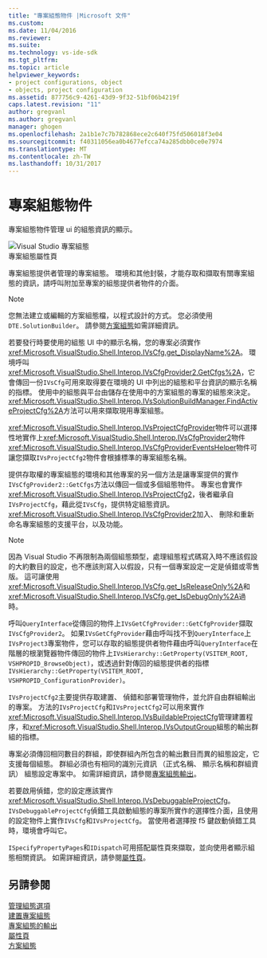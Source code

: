 ```yaml
---
title: "專案組態物件 |Microsoft 文件"
ms.custom: 
ms.date: 11/04/2016
ms.reviewer: 
ms.suite: 
ms.technology: vs-ide-sdk
ms.tgt_pltfrm: 
ms.topic: article
helpviewer_keywords:
- project configurations, object
- objects, project configuration
ms.assetid: 877756c9-4261-43d9-9f32-51bf06b4219f
caps.latest.revision: "11"
author: gregvanl
ms.author: gregvanl
manager: ghogen
ms.openlocfilehash: 2a1b1e7c7b782868ece2c640f75fd506018f3e04
ms.sourcegitcommit: f40311056ea0b4677efcca74a285dbb0ce0e7974
ms.translationtype: MT
ms.contentlocale: zh-TW
ms.lasthandoff: 10/31/2017
---
```

# <a name="project-configuration-object"></a>專案組態物件
專案組態物件管理 ui 的組態資訊的顯示。  
  
 ![Visual Studio 專案組態](../../extensibility/internals/media/vsprojectcfg.gif "vsProjectCfg")  
專案組態屬性頁  
  
 專案組態提供者管理的專案組態。 環境和其他封裝，才能存取和擷取有關專案組態的資訊，請呼叫附加至專案的組態提供者物件的介面。  
  
> [!NOTE]
>  您無法建立或編輯的方案組態檔，以程式設計的方式。 您必須使用`DTE.SolutionBuilder`。 請參閱[方案組態](../../extensibility/internals/solution-configuration.md)如需詳細資訊。  
  
 若要發行時要使用的組態 UI 中的顯示名稱，您的專案必須實作<xref:Microsoft.VisualStudio.Shell.Interop.IVsCfg.get_DisplayName%2A>。 環境呼叫<xref:Microsoft.VisualStudio.Shell.Interop.IVsCfgProvider2.GetCfgs%2A>，它會傳回一份`IVsCfg`可用來取得要在環境的 UI 中列出的組態和平台資訊的顯示名稱的指標。 使用中的組態與平台由儲存在使用中的方案組態的專案的組態來決定。 <xref:Microsoft.VisualStudio.Shell.Interop.IVsSolutionBuildManager.FindActiveProjectCfg%2A>方法可以用來擷取現用專案組態。  
  
 <xref:Microsoft.VisualStudio.Shell.Interop.IVsProjectCfgProvider>物件可以選擇性地實作上<xref:Microsoft.VisualStudio.Shell.Interop.IVsCfgProvider2>物件<xref:Microsoft.VisualStudio.Shell.Interop.IVsCfgProviderEventsHelper>物件可讓您擷取`IVsProjectCfg2`物件會根據標準的專案組態名稱。  
  
 提供存取權的專案組態的環境和其他專案的另一個方法是讓專案提供的實作`IVsCfgProvider2::GetCfgs`方法以傳回一個或多個組態物件。 專案也會實作<xref:Microsoft.VisualStudio.Shell.Interop.IVsProjectCfg2>，後者繼承自`IVsProjectCfg`，藉此從`IVsCfg`，提供特定組態資訊。 <xref:Microsoft.VisualStudio.Shell.Interop.IVsCfgProvider2>加入、 刪除和重新命名專案組態的支援平台，以及功能。  
  
> [!NOTE]
>  因為 Visual Studio 不再限制為兩個組態類型，處理組態程式碼寫入時不應該假設的大約數目的設定，也不應該則寫入以假設，只有一個專案設定一定是偵錯或零售版。 這可讓使用<xref:Microsoft.VisualStudio.Shell.Interop.IVsCfg.get_IsReleaseOnly%2A>和<xref:Microsoft.VisualStudio.Shell.Interop.IVsCfg.get_IsDebugOnly%2A>過時。  
  
 呼叫`QueryInterface`從傳回的物件上`IVsGetCfgProvider::GetCfgProvider`擷取`IVsCfgProvider2`。 如果`IVsGetCfgProvider`藉由呼叫找不到`QueryInterface`上`IVsProject3`專案物件，您可以存取的組態提供者物件藉由呼叫`QueryInterface`在階層的根瀏覽器物件傳回的物件上`IVsHierarchy::GetProperty(VSITEM_ROOT, VSHPROPID_BrowseObject)`，或透過針對傳回的組態提供者的指標`IVsHierarchy::GetProperty(VSITEM_ROOT, VSHPROPID_ConfigurationProvider)`。  
  
 `IVsProjectCfg2`主要提供存取建置、 偵錯和部署管理物件，並允許自由群組輸出的專案。 方法的`IVsProjectCfg`和`IVsProjectCfg2`可以用來實作<xref:Microsoft.VisualStudio.Shell.Interop.IVsBuildableProjectCfg>管理建置程序，和<xref:Microsoft.VisualStudio.Shell.Interop.IVsOutputGroup>組態的輸出群組的指標。  
  
 專案必須傳回相同數目的群組，即使群組內所包含的輸出數目而異的組態設定，它支援每個組態。 群組必須也有相同的識別元資訊 （正式名稱、 顯示名稱和群組資訊） 組態設定專案中。 如需詳細資訊，請參閱[專案組態輸出](../../extensibility/internals/project-configuration-for-output.md)。  
  
 若要啟用偵錯，您的設定應該實作<xref:Microsoft.VisualStudio.Shell.Interop.IVsDebuggableProjectCfg>。 `IVsDebuggableProjectCfg`偵錯工具啟動組態的專案所實作的選擇性介面，且使用的設定物件上實作`IVsCfg`和`IVsProjectCfg`。 當使用者選擇按 f5 鍵啟動偵錯工具時，環境會呼叫它。  
  
 `ISpecifyPropertyPages`和`IDispatch`可用搭配屬性頁來擷取，並向使用者顯示組態相關資訊。 如需詳細資訊，請參閱[屬性頁](../../extensibility/internals/property-pages.md)。  
  
## <a name="see-also"></a>另請參閱  
 [管理組態選項](../../extensibility/internals/managing-configuration-options.md)   
 [建置專案組態](../../extensibility/internals/project-configuration-for-building.md)   
 [專案組態的輸出](../../extensibility/internals/project-configuration-for-output.md)   
 [屬性頁](../../extensibility/internals/property-pages.md)   
 [方案組態](../../extensibility/internals/solution-configuration.md)